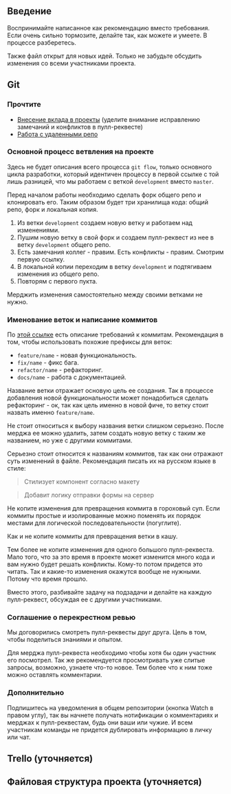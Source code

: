 ## Введение

Воспринимайте написанное как рекомендацию вместо требования. Если очень сильно тормозите, делайте
так, как можете и умеете. В процессе разберетесь.

Также файл открыт для новых идей. Только не забудьте обсудить изменения со всеми участниками
проекта.

## Git

### Прочтите

- [Внесение вклада в проекты](https://git-scm.com/book/ru/v2/GitHub-%D0%92%D0%BD%D0%B5%D1%81%D0%B5%D0%BD%D0%B8%D0%B5-%D1%81%D0%BE%D0%B1%D1%81%D1%82%D0%B2%D0%B5%D0%BD%D0%BD%D0%BE%D0%B3%D0%BE-%D0%B2%D0%BA%D0%BB%D0%B0%D0%B4%D0%B0-%D0%B2-%D0%BF%D1%80%D0%BE%D0%B5%D0%BA%D1%82%D1%8B)
  (уделите внимание исправлению замечаний и конфликтов в пулл-реквесте)
- [Работа с удаленными репо](https://git-scm.com/book/ru/v2/%D0%9E%D1%81%D0%BD%D0%BE%D0%B2%D1%8B-Git-%D0%A0%D0%B0%D0%B1%D0%BE%D1%82%D0%B0-%D1%81-%D1%83%D0%B4%D0%B0%D0%BB%D1%91%D0%BD%D0%BD%D1%8B%D0%BC%D0%B8-%D1%80%D0%B5%D0%BF%D0%BE%D0%B7%D0%B8%D1%82%D0%BE%D1%80%D0%B8%D1%8F%D0%BC%D0%B8#r_inspecting_remote)

### Основной процесс ветвления на проекте

Здесь не будет описания всего процесса `git flow`, только основного цикла разработки, который
идентичен процессу в первой ссылке с той лишь разницей, что мы работаем с веткой `development`
вместо `master`.

Перед началом работы необходимо сделать форк общего репо и клонировать его. Таким образом будет три
хранилища кода: общий репо, форк и локальная копия.

1. Из ветки `development` создаем новую ветку и работаем над изменениями.
2. Пушим новую ветку в свой форк и создаем пулл-реквест из нее в ветку `development` общего репо.
3. Есть замечания коллег - правим. Есть конфликты - правим. Смотрим первую ссылку.
4. В локальной копии переходим в ветку `development` и подтягиваем изменения из общего репо.
5. Повторям с первого пукта.

Мерджить изменения самостоятельно между своими ветками не нужно.

### Именование веток и написание коммитов

По [этой ссылке](https://docs.rs.school/#/git-convention?id=%d0%a2%d1%80%d0%b5%d0%b1%d0%be%d0%b2%d0%b0%d0%bd%d0%b8%d1%8f-%d0%ba-%d0%b8%d0%bc%d0%b5%d0%bd%d0%b0%d0%bc-%d0%ba%d0%be%d0%bc%d0%bc%d0%b8%d1%82%d0%be%d0%b2)
есть описание требований к коммитам. Рекомендация в том, чтобы использовать похожие префиксы для
веток:

- `feature/name` - новая функциональность.
- `fix/name` - фикс бага.
- `refactor/name` - рефакторинг.
- `docs/name` - работа с документацией.

Название ветки отражает основую цель ее создания. Так в процессе добавления новой функциональности
может понадобиться сделать рефакторинг - ок, так как цель именно в новой фиче, то ветку стоит
назвать именно `feature/name`.

Не стоит относиться к выбору названия ветки слишком серьезно. После мерджа ее можно удалить, затем
создать новую ветку с таким же названием, но уже с другими коммитами.

Серьезно стоит относится к названиям коммитов, так как они отражают суть изменений в файле.
Рекомендация писать их на русском языке в стиле:

> Стилизует компонент согласно макету

> Добавит логику отправки формы на сервер

Не копите изменения для превращения коммита в гороховый суп. Если коммиты простые и изолированные
можно поменять их порядок местами для логической последовательности (погуглите).

Как и не копите коммиты для превращения ветки в кашу.

Тем более не копите изменения для одного большого пулл-реквеста. Мало того, что за это время в
проекте может изменится много кода и вам нужно будет решать конфликты. Кому-то потом придется это
читать. Так и какие-то изменения окажутся вообще не нужными. Потому что время прошло.

Вместо этого, разбивайте задачу на подзадачи и делайте на каждую пулл-реквест, обсуждая ее с другими
участниками.

### Соглашение о перекрестном ревью

Мы договорились смотреть пулл-реквесты друг друга. Цель в том, чтобы поделиться знаниями и опытом.

Для мерджа пулл-реквеста необходимо чтобы хотя бы один участник его посмотрел. Так же рекомендуется
просмотривать уже слитые запросы, возможно, узнаете что-то новое. Тем более что к ним тоже можно
оставлять комментарии.

### Дополнительно

Подпишитесь на уведомления в общем репозитории (кнопка Watch в правом углу), так вы начнете получать
нотификации о комментариях и мерджах к пулл-реквестам, будь они ваши или чужие. И всем участникам
команды не придется дублировать информацию в личку или чат.

## Trello (уточняется)

## Файловая структура проекта (уточняется)
